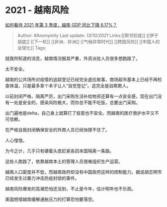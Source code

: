 # 2021 - 越南风险
[如何看待 2021 年第 3 季度，越南 GDP 同比下降 6.17%？](https://www.zhihu.com/question/490042344/answer/2162899776)

> Author: #Anonymity
> Last update: *13/10/2021*
> Links:[[帮邻抗疫]] [[伊于胡底]] [[下一轮]] [[非洲、非洲]] [[气候异常时代]] [[跨国风险]] [[中国人的全球化]]
> Tags:

就我所知道的消息，越南情况极其严重，外资派驻人员很多想跑路了。

太不安全。

越南的公共场所对疫情的追踪登记已经完全虚应故事，商场超市基本上已经不再检查体温，只是最多拿个本子让人“自觉登记”。这完全是自欺欺人。

以前封闭严格、隔离严厉，出门采购生活补给物资还算有一点安全感，现在出门没有一处是安全的，感染风险极大，而你总不能不吃饭，总要出门采购。

出门遍地是delta，自己身上就算打了疫苗也不安全。而越南的医疗救护水平又不可信赖。

在严格自我封闭确保安全的外商人员已经快撑不住了。

人心惶惶。

为今之计，几乎只有硬着头皮赶紧各回本国隔离一条路。

这些人跑路了，依靠越南本土的管理人员很难组织生产运营。

越南人口密度并不低，而越南政府却没有中国政府这样的控制能力。据说胡志明市已经发生过暴力冲击防疫封锁的事件。

越南风险爆发的高潮恐怕还没到，不止是今年，估计明年也不乐观。

美国想借越南缓解通胀压力的打算恐怕要落空。
